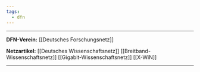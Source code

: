 ```yaml
---
tags:
  - dfn
---
```

***

**DFN-Verein:**
[[Deutsches Forschungsnetz]]

**Netzartikel:**
[[Deutsches Wissenschaftsnetz]]
[[Breitband-Wissenschaftsnetz]]
[[Gigabit-Wissenschaftsnetz]]
[[X-WiN]]

***

